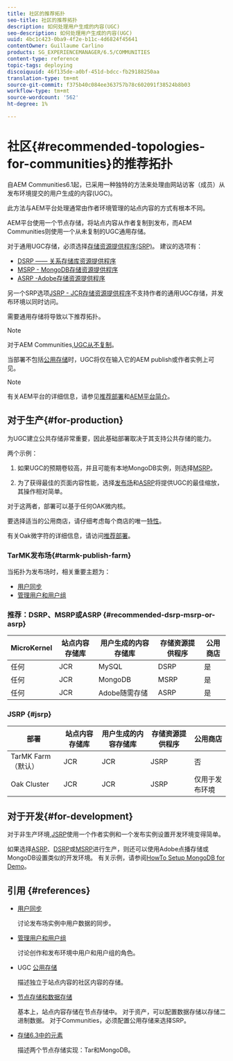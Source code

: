 ```yaml
---
title: 社区的推荐拓扑
seo-title: 社区的推荐拓扑
description: 如何处理用户生成的内容(UGC)
seo-description: 如何处理用户生成的内容(UGC)
uuid: 4bc1c423-0ba9-4f2e-b11c-4d6824f45641
contentOwner: Guillaume Carlino
products: SG_EXPERIENCEMANAGER/6.5/COMMUNITIES
content-type: reference
topic-tags: deploying
discoiquuid: 46f135de-a0bf-451d-bdcc-fb29188250aa
translation-type: tm+mt
source-git-commit: f375b40c084ee363757b78c602091f38524b8b03
workflow-type: tm+mt
source-wordcount: '562'
ht-degree: 1%

---
```



# 社区{#recommended-topologies-for-communities}的推荐拓扑

自AEM Communities6.1起，已采用一种独特的方法来处理由网站访客（成员）从发布环境提交的用户生成的内容(UGC)。

此方法与AEM平台处理通常由作者环境管理的站点内容的方式有根本不同。

AEM平台使用一个节点存储，将站点内容从作者复制到发布，而AEM Communities则使用一个从未复制的UGC通用存储。

对于通用UGC存储，必须选择[存储资源提供程序(SRP)](working-with-srp.md)。 建议的选项有：

* [DSRP —— 关系存储库资源提供程序](dsrp.md)
* [MSRP - MongoDB存储资源提供程序](msrp.md)
* [ASRP -Adobe存储资源提供程序](asrp.md)

另一个SRP选项[JSRP - JCR存储资源提供程序](jsrp.md)不支持作者的通用UGC存储，并发布环境以同时访问。

需要通用存储将导致以下推荐拓扑。

>[!NOTE]
>
>对于AEM Communities,[UGC从不复制](working-with-srp.md#ugc-never-replicated)。
>
>当部署不包括[公用存储](working-with-srp.md)时，UGC将仅在输入它的AEM publish或作者实例上可见。


>[!NOTE]
>
>有关AEM平台的详细信息，请参见[推荐部署](../../help/sites-deploying/recommended-deploys.md)和[AEM平台简介](../../help/sites-deploying/data-store-config.md)。

## 对于生产{#for-production}

为UGC建立公共存储非常重要，因此基础部署取决于其支持公共存储的能力。

两个示例：

1. 如果UGC的预期卷较高，并且可能有本地MongoDB实例，则选择[MSRP](msrp.md)。

1. 为了获得最佳的页面内容性能，选择[发布场](../../help/sites-deploying/recommended-deploys.md#tarmk-farm)和[ASRP](asrp.md)将提供UGC的最佳缩放，其操作相对简单。

对于这两者，部署可以基于任何OAK微内核。

要选择适当的公用商店，请仔细考虑每个商店的唯一[特性](working-with-srp.md#characteristics-of-srp-options)。

有关Oak微字符的详细信息，请访问[推荐部署](../../help/sites-deploying/recommended-deploys.md)。

### TarMK发布场{#tarmk-publish-farm}

当拓扑为发布场时，相关重要主题为：

* [用户同步](sync.md)
* [管理用户和用户组](users.md)

### 推荐：DSRP、MSRP或ASRP {#recommended-dsrp-msrp-or-asrp}

| MicroKernel | 站点内容存储库 | 用户生成的内容存储库 | 存储资源提供程序 | 公用商店 |
|-------------|------------------------|----------------------------------|---------------------------|---------------|
| 任何 | JCR | MySQL | DSRP | 是 |
| 任何 | JCR | MongoDB | MSRP | 是 |
| 任何 | JCR | Adobe随需存储 | ASRP | 是 |

### JSRP {#jsrp}


| 部署 | 站点内容存储库 | 用户生成的内容存储库 | 存储资源提供程序 | 公用商店 |
|----------------------|------------------------|----------------------------------|---------------------------|---------------------------------|
| TarMK Farm（默认） | JCR | JCR | JSRP | 否 |
| Oak Cluster | JCR | JCR | JSRP | 仅用于发布环境 |

## 对于开发{#for-development}

对于非生产环境,[JSRP](jsrp.md)使用一个作者实例和一个发布实例设置开发环境变得简单。

如果选择[ASRP](asrp.md)、[DSRP](dsrp.md)或[MSRP](msrp.md)进行生产，则还可以使用Adobe点播存储或MongoDB设置类似的开发环境。 有关示例，请参阅[HowTo Setup MongoDB for Demo](demo-mongo.md)。

## 引用 {#references}

* [用户同步](sync.md)

   讨论发布场实例中用户数据的同步。

* [管理用户和用户组](users.md)

   讨论创作和发布环境中用户和用户组的角色。

* UGC [公用存储](working-with-srp.md)

   描述独立于站点内容的社区内容的存储。

* [节点存储和数据存储](../../help/sites-deploying/data-store-config.md)

   基本上，站点内容存储在节点存储中。 对于资产，可以配置数据存储以存储二进制数据。 对于Communities，必须配置公用存储来选择SRP。

* [存储6.3中的元素](../../help/sites-deploying/storage-elements-in-aem-6.md)

   描述两个节点存储实现：Tar和MongoDB。
